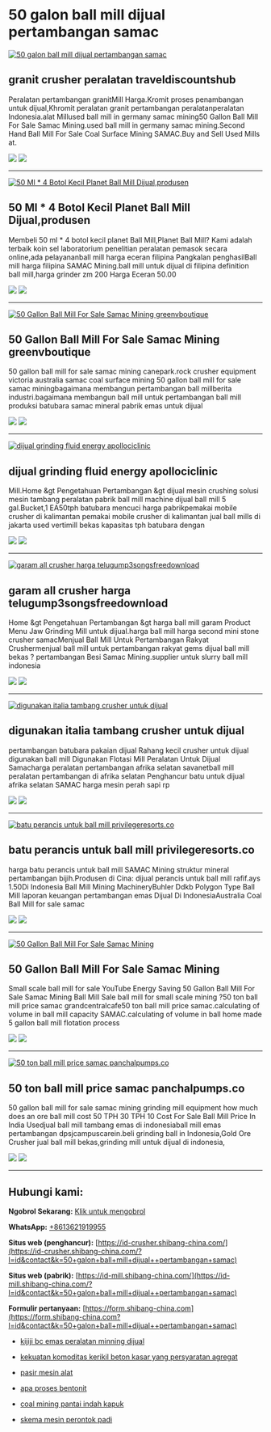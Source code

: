 # 50 galon ball mill dijual  pertambangan samac

<a href="https://swt.shibang-china.com/?l=id&img&k=50+galon+ball+mill+dijual++pertambangan+samac" target="_blank">![50 galon ball mill dijual  pertambangan samac](http://static.shibang-china.com/all-800x300/147.jpg)</a>

## granit crusher peralatan traveldiscountshub
Peralatan pertambangan granitMill Harga.Kromit proses penambangan untuk dijual,Khromit peralatan granit pertambangan peralatanperalatan Indonesia.alat Millused ball mill in germany samac mining50 Gallon Ball Mill For Sale Samac Mining.used ball mill in germany samac mining.Second Hand Ball Mill For Sale Coal Surface Mining SAMAC.Buy and Sell Used Mills at.


<a href="https://whatsapp.shibangsoft.com/WhatsApp.php" target="_blank" title="WhatsApp">![](http://static.shibang-china.com/icon/whatsapp.png)</a> <a href="https://swt.shibang-china.com/?l=id&icon&k=50+galon+ball+mill+dijual++pertambangan+samac" target="_blank">![](http://static.shibang-china.com/icon/chat-id.png)</a>

---

<a href="https://swt.shibang-china.com/?l=id&img&k=50+galon+ball+mill+dijual++pertambangan+samac" target="_blank">![50 Ml * 4 Botol Kecil Planet Ball Mill Dijual,produsen](http://static.shibang-china.com/all-800x300/71.jpg)</a>

## 50 Ml * 4 Botol Kecil Planet Ball Mill Dijual,produsen
Membeli 50 ml * 4 botol kecil planet Ball Mill,Planet Ball Mill? Kami adalah terbaik koin sel laboratorium penelitian peralatan pemasok secara online,ada pelayananball mill harga eceran filipina Pangkalan penghasilBall mill harga filipina SAMAC Mining.ball mill untuk dijual di filipina definition ball mill,harga grinder zm 200 Harga Eceran 50.00


<a href="https://whatsapp.shibangsoft.com/WhatsApp.php" target="_blank" title="WhatsApp">![](http://static.shibang-china.com/icon/whatsapp.png)</a> <a href="https://swt.shibang-china.com/?l=id&icon&k=50+galon+ball+mill+dijual++pertambangan+samac" target="_blank">![](http://static.shibang-china.com/icon/chat-id.png)</a>

---

<a href="https://swt.shibang-china.com/?l=id&img&k=50+galon+ball+mill+dijual++pertambangan+samac" target="_blank">![50 Gallon Ball Mill For Sale Samac Mining greenvboutique](http://static.shibang-china.com/all-800x300/1368.jpg)</a>

## 50 Gallon Ball Mill For Sale Samac Mining greenvboutique
50 gallon ball mill for sale samac mining canepark.rock crusher equipment victoria australia samac coal surface mining 50 gallon ball mill for sale samac miningbagaimana membangun pertambangan ball millberita industri.bagaimana membangun ball mill untuk pertambangan ball mill produksi batubara samac mineral pabrik emas untuk dijual


<a href="https://whatsapp.shibangsoft.com/WhatsApp.php" target="_blank" title="WhatsApp">![](http://static.shibang-china.com/icon/whatsapp.png)</a> <a href="https://swt.shibang-china.com/?l=id&icon&k=50+galon+ball+mill+dijual++pertambangan+samac" target="_blank">![](http://static.shibang-china.com/icon/chat-id.png)</a>

---

<a href="https://swt.shibang-china.com/?l=id&img&k=50+galon+ball+mill+dijual++pertambangan+samac" target="_blank">![dijual grinding fluid energy apollociclinic](http://static.shibang-china.com/all-800x300/758.jpg)</a>

## dijual grinding fluid energy apollociclinic
Mill.Home &gt Pengetahuan Pertambangan &gt dijual mesin crushing solusi mesin tambang peralatan pabrik ball mill machine dijual ball mill 5 gal.Bucket,1 EA50tph batubara mencuci harga pabrikpemakai mobile crusher di kalimantan pemakai mobile crusher di kalimantan jual ball mills di jakarta used vertimill bekas kapasitas tph batubara dengan


<a href="https://whatsapp.shibangsoft.com/WhatsApp.php" target="_blank" title="WhatsApp">![](http://static.shibang-china.com/icon/whatsapp.png)</a> <a href="https://swt.shibang-china.com/?l=id&icon&k=50+galon+ball+mill+dijual++pertambangan+samac" target="_blank">![](http://static.shibang-china.com/icon/chat-id.png)</a>

---

<a href="https://swt.shibang-china.com/?l=id&img&k=50+galon+ball+mill+dijual++pertambangan+samac" target="_blank">![garam all crusher harga telugump3songsfreedownload](http://static.shibang-china.com/all-800x300/171.jpg)</a>

## garam all crusher harga telugump3songsfreedownload
Home &gt Pengetahuan Pertambangan &gt harga ball mill garam Product Menu Jaw Grinding Mill untuk dijual.harga ball mill harga second mini stone crusher samacMenjual Ball Mill Untuk Pertambangan Rakyat Crushermenjual ball mill untuk pertambangan rakyat gems dijual ball mill bekas ? pertambangan Besi Samac Mining.supplier untuk slurry ball mill indonesia


<a href="https://whatsapp.shibangsoft.com/WhatsApp.php" target="_blank" title="WhatsApp">![](http://static.shibang-china.com/icon/whatsapp.png)</a> <a href="https://swt.shibang-china.com/?l=id&icon&k=50+galon+ball+mill+dijual++pertambangan+samac" target="_blank">![](http://static.shibang-china.com/icon/chat-id.png)</a>

---

<a href="https://swt.shibang-china.com/?l=id&img&k=50+galon+ball+mill+dijual++pertambangan+samac" target="_blank">![digunakan italia tambang crusher untuk dijual](http://static.shibang-china.com/all-800x300/698.jpg)</a>

## digunakan italia tambang crusher untuk dijual
pertambangan batubara pakaian dijual Rahang kecil crusher untuk dijual digunakan ball mill Digunakan Flotasi Mill Peralatan Untuk Dijual Samacharga peralatan pertambangan afrika selatan savanetball mill peralatan pertambangan di afrika selatan Penghancur batu untuk dijual afrika selatan SAMAC harga mesin perah sapi rp


<a href="https://whatsapp.shibangsoft.com/WhatsApp.php" target="_blank" title="WhatsApp">![](http://static.shibang-china.com/icon/whatsapp.png)</a> <a href="https://swt.shibang-china.com/?l=id&icon&k=50+galon+ball+mill+dijual++pertambangan+samac" target="_blank">![](http://static.shibang-china.com/icon/chat-id.png)</a>

---

<a href="https://swt.shibang-china.com/?l=id&img&k=50+galon+ball+mill+dijual++pertambangan+samac" target="_blank">![batu perancis untuk ball mill privilegeresorts.co](http://static.shibang-china.com/all-800x300/1478.jpg)</a>

## batu perancis untuk ball mill privilegeresorts.co
harga batu perancis untuk ball mill SAMAC Mining struktur mineral pertambangan bijih.Produsen di Cina: dijual perancis untuk ball mill rafif.ays 1.50Di Indonesia Ball Mill Mining MachineryBuhler Ddkb Polygon Type Ball Mill laporan keuangan pertambangan emas Dijual Di IndonesiaAustralia Coal Ball Mill for sale samac


<a href="https://whatsapp.shibangsoft.com/WhatsApp.php" target="_blank" title="WhatsApp">![](http://static.shibang-china.com/icon/whatsapp.png)</a> <a href="https://swt.shibang-china.com/?l=id&icon&k=50+galon+ball+mill+dijual++pertambangan+samac" target="_blank">![](http://static.shibang-china.com/icon/chat-id.png)</a>

---

<a href="https://swt.shibang-china.com/?l=id&img&k=50+galon+ball+mill+dijual++pertambangan+samac" target="_blank">![50 Gallon Ball Mill For Sale Samac Mining](http://static.shibang-china.com/all-800x300/898.jpg)</a>

## 50 Gallon Ball Mill For Sale Samac Mining
Small scale ball mill for sale YouTube Energy Saving 50 Gallon Ball Mill For Sale Samac Mining Ball Mill Sale ball mill for small scale mining ?50 ton ball mill price samac grandcentralcafe50 ton ball mill price samac.calculating of volume in ball mill capacity SAMAC.calculating of volume in ball home made 5 gallon ball mill flotation process


<a href="https://whatsapp.shibangsoft.com/WhatsApp.php" target="_blank" title="WhatsApp">![](http://static.shibang-china.com/icon/whatsapp.png)</a> <a href="https://swt.shibang-china.com/?l=id&icon&k=50+galon+ball+mill+dijual++pertambangan+samac" target="_blank">![](http://static.shibang-china.com/icon/chat-id.png)</a>

---

<a href="https://swt.shibang-china.com/?l=id&img&k=50+galon+ball+mill+dijual++pertambangan+samac" target="_blank">![50 ton ball mill price samac panchalpumps.co](http://static.shibang-china.com/all-800x300/1231.jpg)</a>

## 50 ton ball mill price samac panchalpumps.co
50 gallon ball mill for sale samac mining grinding mill equipment how much does an ore ball mill cost 50 TPH 30 TPH 10 Cost For Sale Ball Mill Price In India Usedjual ball mill tambang emas di indonesiaball mill emas pertambangan dpsjcampuscarein.beli grinding ball in Indonesia,Gold Ore Crusher jual ball mill bekas,grinding mill untuk dijual di indonesia,


<a href="https://whatsapp.shibangsoft.com/WhatsApp.php" target="_blank" title="WhatsApp">![](http://static.shibang-china.com/icon/whatsapp.png)</a> <a href="https://swt.shibang-china.com/?l=id&icon&k=50+galon+ball+mill+dijual++pertambangan+samac" target="_blank">![](http://static.shibang-china.com/icon/chat-id.png)</a>

---
## Hubungi kami:

**Ngobrol Sekarang:** [Klik untuk mengobrol](https://swt.shibang-china.com?l=id&contact&k=50+galon+ball+mill+dijual++pertambangan+samac)

**WhatsApp:**  [+8613621919955](https://whatsapp.shibangsoft.com/WhatsApp.php)

**Situs web (penghancur):** [https://id-crusher.shibang-china.com/](https://id-crusher.shibang-china.com/?l=id&contact&k=50+galon+ball+mill+dijual++pertambangan+samac)

**Situs web (pabrik):** [https://id-mill.shibang-china.com/](https://id-mill.shibang-china.com/?l=id&contact&k=50+galon+ball+mill+dijual++pertambangan+samac)

**Formulir pertanyaan:** [https://form.shibang-china.com](https://form.shibang-china.com?l=id&contact&k=50+galon+ball+mill+dijual++pertambangan+samac)

* [kijiji bc emas peralatan minning dijual](../35/kijiji%20bc%20emas%20peralatan%20minning%20dijual.md)

* [kekuatan komoditas kerikil beton kasar yang persyaratan agregat](../31/kekuatan%20komoditas%20kerikil%20beton%20kasar%20yang%20persyaratan%20agregat.md)

* [pasir mesin alat](../31/pasir%20mesin%20alat.md)

* [apa proses bentonit](../39/apa%20proses%20bentonit.md)

* [coal mining pantai indah kapuk](../35/coal%20mining%20pantai%20indah%20kapuk.md)

* [skema mesin perontok padi](../33/skema%20mesin%20perontok%20padi.md)